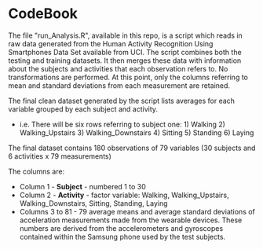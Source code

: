 # CodeBook

The file "run_Analysis.R", available in this repo, is a script which reads in raw data generated from the Human Activity Recognition Using Smartphones Data Set available from UCI. The script combines both the testing and training datasets. It then merges these data with information about the subjects and activities that each observation refers to. No transformations are performed. At this point, only the columns referring to mean and standard deviations from each measurement are retained.

The final clean dataset generated by the script lists averages for each variable grouped by each subject and activity. 

- i.e. There will be six rows referring to subject one: 1) Walking 2) Walking_Upstairs 3) Walking_Downstairs 4) Sitting 5) Standing 6) Laying

The final dataset contains 180 observations of 79 variables (30 subjects and 6 activities x 79 measurements)

The columns are:

- Column 1 - <b>Subject</b> - numbered 1 to 30
- Column 2 - <b>Activity</b> - factor variable: Walking, Walking_Upstairs, Walking_Downstairs, Sitting, Standing, Laying
- Columns 3 to 81 - 79 average means and average standard deviations of acceleration measurements made from the wearable devices. These numbers are derived from the accelerometers and gyroscopes contained within the Samsung phone used by the test subjects. 



